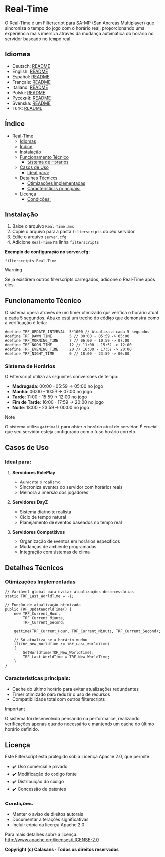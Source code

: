 # Real-Time

O Real-Time é um Filterscript para SA-MP (San Andreas Multiplayer) que sincroniza o tempo do jogo com o horário real, proporcionando uma experiência mais imersiva através da mudança automática do horário no servidor baseado no tempo real.

## Idiomas

- Deutsch: [README](translations/Deutsch/README.md)
- English: [README](translations/English/README.md)
- Español: [README](translations/Espanol/README.md)
- Français: [README](translations/Francais/README.md)
- Italiano: [README](translations/Italiano/README.md)
- Polski: [README](translations/Polski/README.md)
- Русский: [README](translations/Русский/README.md)
- Svenska: [README](translations/Svenska/README.md)
- Turk: [README](translations/Turkce/README.md)

## Índice
- [Real-Time](#real-time)
  - [Idiomas](#idiomas)
  - [Índice](#índice)
  - [Instalação](#instalação)
  - [Funcionamento Técnico](#funcionamento-técnico)
    - [Sistema de Horários](#sistema-de-horários)
  - [Casos de Uso](#casos-de-uso)
    - [Ideal para:](#ideal-para)
  - [Detalhes Técnicos](#detalhes-técnicos)
    - [Otimizações Implementadas](#otimizações-implementadas)
    - [Características principais:](#características-principais)
  - [Licença](#licença)
    - [Condições:](#condições)

## Instalação

1. Baixe o arquivo `Real-Time.amx`
2. Copie o arquivo para a pasta `filterscripts` do seu servidor
3. Edite o arquivo `server.cfg`
4. Adicione `Real-Time` na linha `filterscripts`

**Exemplo de configuração no server.cfg:**
```
filterscripts Real-Time
```

> [!WARNING]
> Se já existirem outros filterscripts carregados, adicione o Real-Time após eles.

## Funcionamento Técnico

O sistema opera através de um timer otimizado que verifica o horário atual a cada 5 segundos. Abaixo está um trecho do código que demonstra como a verificação é feita:

```pawn
#define TRF_UPDATE_INTERVAL  5*1000 // Atualiza a cada 5 segundos
#define TRF_DAWN_TIME        5 // 00:00 - 05:59 -> 05:00
#define TRF_MORNING_TIME     7 // 06:00 - 10:59 -> 07:00
#define TRF_NOON_TIME        12 // 11:00 - 15:59 -> 12:00
#define TRF_EVENING_TIME     20 // 16:00 - 17:59 -> 20:00
#define TRF_NIGHT_TIME       0 // 18:00 - 23:59 -> 00:00
```

### Sistema de Horários
O Filterscript utiliza as seguintes conversões de tempo:
- **Madrugada**: 00:00 - 05:59 → 05:00 no jogo
- **Manhã**: 06:00 - 10:59 → 07:00 no jogo
- **Tarde**: 11:00 - 15:59 → 12:00 no jogo
- **Fim de Tarde**: 16:00 - 17:59 → 20:00 no jogo
- **Noite**: 18:00 - 23:59 → 00:00 no jogo

> [!NOTE]
> O sistema utiliza `gettime()` para obter o horário atual do servidor. É crucial que seu servidor esteja configurado com o fuso horário correto.

## Casos de Uso

### Ideal para:
1. **Servidores RolePlay**
   - Aumenta o realismo
   - Sincroniza eventos do servidor com horários reais
   - Melhora a imersão dos jogadores

2. **Servidores DayZ**
   - Sistema dia/noite realista
   - Ciclo de tempo natural
   - Planejamento de eventos baseados no tempo real

3. **Servidores Competitivos**
   - Organização de eventos em horários específicos
   - Mudanças de ambiente programadas
   - Integração com sistemas de clima

## Detalhes Técnicos

### Otimizações Implementadas
```pawn
// Variável global para evitar atualizações desnecessárias
static TRF_Last_WorldTime = -1;

// Função de atualização otimizada
public TRF_UpdateWorldTime() {
    new TRF_Current_Hour,
        TRF_Current_Minute,
        TRF_Current_Second;
    
    gettime(TRF_Current_Hour, TRF_Current_Minute, TRF_Current_Second);
    
    // Só atualiza se o horário mudou
    if(TRF_New_WorldTime != TRF_Last_WorldTime)
    {
        SetWorldTime(TRF_New_WorldTime);
        TRF_Last_WorldTime = TRF_New_WorldTime;
    }
}
```

### Características principais:
- Cache do último horário para evitar atualizações redundantes
- Timer otimizado para reduzir o uso de recursos
- Compatibilidade total com outros filterscripts

> [!IMPORTANT]
> O sistema foi desenvolvido pensando na performance, realizando verificações apenas quando necessário e mantendo um cache do último horário definido.

## Licença

Este Filterscript está protegido sob a Licença Apache 2.0, que permite:

- ✔️ Uso comercial e privado
- ✔️ Modificação do código fonte
- ✔️ Distribuição do código
- ✔️ Concessão de patentes

### Condições:
- Manter o aviso de direitos autorais
- Documentar alterações significativas
- Incluir cópia da licença Apache 2.0

Para mais detalhes sobre a licença: http://www.apache.org/licenses/LICENSE-2.0

**Copyright (c) Calasans - Todos os direitos reservados**
